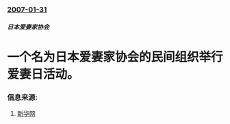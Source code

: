### [2007-01-31](/news/2007/01/31/index.md)

##### 日本爱妻家协会
# 一个名为日本爱妻家协会的民间组织举行爱妻日活动。




### 信息来源:

1. [新华网](http://news.xinhuanet.com/world/2007-02/02/content_5684987.htm)
